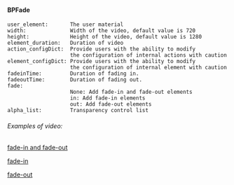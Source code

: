 #### BPFade 
    
    user_element:       The user material
    width:              Width of the video, default value is 720 
    height:             Height of the video, default value is 1280
    element_duration:   Duration of video 
    action_configDict:  Provide users with the ability to modify 
                        the configuration of internal actions with caution
    element_configDict: Provide users with the ability to modify 
                        the configuration of internal element with caution
    fadeinTime:         Duration of fading in.
    fadeoutTime:        Duration of fading out. 
    fade: 
                        None: Add fade-in and fade-out elements
                        in: Add fade-in elements
                        out: Add fade-out elements 
    alpha_list:         Transparency control list
    
    
###### Examples of video:

[fade-in and fade-out](http://test-v.oss-cn-shanghai.aliyuncs.com/hypnos-blueprint/output-11104-484360.mp4)

[fade-in](http://test-v.oss-cn-shanghai.aliyuncs.com/hypnos-blueprint/output-11105-117533.mp4)

[fade-out](http://test-v.oss-cn-shanghai.aliyuncs.com/hypnos-blueprint/output-11114-108122.mp4)